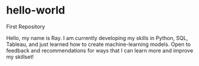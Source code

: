 # hello-world
First Repository

Hello, my name is Ray. I am currently developing my skills in Python, SQL, Tableau, and just learned how to create machine-learning models. Open to feedback and recommendations for ways that I can learn more and improve my skillset!
